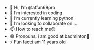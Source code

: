 - 👋 Hi, I’m @affan69pro
- 👀 I’m interested in coding
- 🌱 I’m currently learning python 
- 💞️ I’m looking to collaborate on ...
- 📫 How to reach me😑
- 😄 Pronouns: i am good at badminton🎾
- ⚡ Fun fact:i am 11 years old

<!---
affan69pro/affan69pro is a ✨ special ✨ repository because its `README.md` (this file) appears on your GitHub profile.
You can click the Preview link to take a look at your changes.
--->
